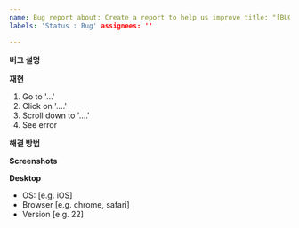 ```yaml
---
name: Bug report about: Create a report to help us improve title: "[BUG]"
labels: 'Status : Bug' assignees: ''

---
```


**버그 설명**

**재현**

1. Go to '...'
2. Click on '....'
3. Scroll down to '....'
4. See error

**해결 방법**

**Screenshots**

**Desktop**

- OS: [e.g. iOS]
- Browser [e.g. chrome, safari]
- Version [e.g. 22]
